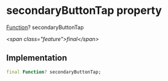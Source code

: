 


# secondaryButtonTap property







[Function](https:api.flutter.dev/flutter/dart-core/Function-class.html)? secondaryButtonTap
  
_\<span class="feature"\>final\</span\>_






## Implementation

```dart
final Function? secondaryButtonTap;
```








